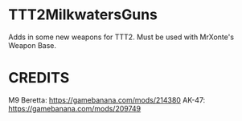 # TTT2MilkwatersGuns
Adds in some new weapons for TTT2. Must be used with MrXonte's Weapon Base.

# CREDITS
M9 Beretta: https://gamebanana.com/mods/214380
AK-47: https://gamebanana.com/mods/209749
